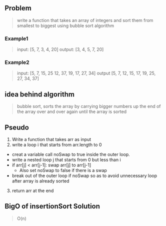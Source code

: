 ## Problem
> write a function that takes an array of integers and sort them from smallest to biggest using bubble sort algorithm
### Example1
> input: [5, 7, 3, 4, 20]
> output: [3, 4, 5, 7, 20]

### Example2
> input: [5, 7, 15, 25 12, 37, 19, 17, 27, 34]
> output [5, 7, 12, 15, 17,  19, 25, 27, 34, 37]

## idea behind algorithm
> bubble sort, sorts the array by carrying bigger numbers up the end of the array over and over again until the array is sorted

## Pseudo

1. Write a function that takes arr as input
2. write a loop i that starts from arr.length to 0
  - creat a variable call noSwap to true inside the outer loop.
  - write a nested  loop j that starts from 0 but less than i
  - if arr[j] < arr[j-1]: swap arr[j] to arr[j-1]
     - Also set noSwap to false if there is a swap
  - break out of the outer loop if noSwap so as to avoid unnecessary loop after array is already sorted
3. return arr at the end

## BigO of insertionSort Solution

> O(n)